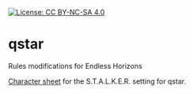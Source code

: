 [![License: CC BY-NC-SA 4.0](https://img.shields.io/badge/License-CC%20BY--NC--SA%204.0-lightgrey.svg)](http://creativecommons.org/licenses/by-nc-sa/4.0/)

# qstar
Rules modifications for Endless Horizons



[Character
sheet](#https://docs.google.com/spreadsheets/d/e/2PACX-1vS6MidUGELTINAvpkMAn66YwU44jZo6rxu_KN16dJGtAxT7aCGjt3u3HRQrizXQrUmANe113c0WsTrT/pubhtml)
for the S.T.A.L.K.E.R. setting for qstar.

